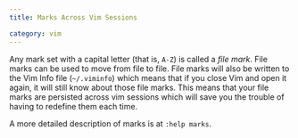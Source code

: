 ```yaml
---
title: Marks Across Vim Sessions

category: vim
---
```

Any mark set with a capital letter (that is, `A-Z`) is called a *file mark*.
File marks can be used to move from file to file. File marks will also be
written to the Vim Info file (`~/.viminfo`) which means that if you close
Vim and open it again, it will still know about those file marks. This means
that your file marks are persisted across vim sessions which will save you
the trouble of having to redefine them each time.

A more detailed description of marks is at `:help marks`.
